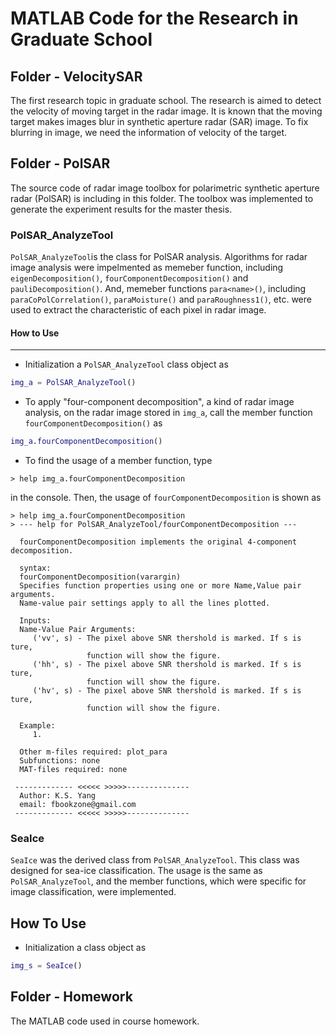 # MATLAB Code for the Research in Graduate School

## Folder - VelocitySAR

The first research topic in graduate school. The research is aimed to detect the velocity of moving target in the radar image.
It is known that the moving target makes images blur in synthetic aperture radar (SAR) image. To fix blurring in image, we need the information of velocity of the target.

## Folder - PolSAR

The source code of radar image toolbox for polarimetric synthetic aperture radar (PolSAR) is including in this folder.
The toolbox was implemented to generate the experiment results for the master thesis.

### PolSAR_AnalyzeTool

`PolSAR_AnalyzeTool`is the class for PolSAR analysis. Algorithms for radar image analysis were impelmented as memeber function, including `eigenDecomposition()`, `fourComponentDecomposition()` and `pauliDecomposition()`. 
And, memeber functions `para<name>()`, including `paraCoPolCorrelation()`, `paraMoisture()` and `paraRoughness1()`,  etc. 
were used to extract the characteristic of each pixel in radar image.

#### How to Use
---------------
* Initialization a `PolSAR_AnalyzeTool` class object as 
```Matlab
img_a = PolSAR_AnalyzeTool()
```

* To apply "four-component decomposition", a kind of radar image analysis, on the radar image stored in `img_a`, 
call the member function `fourComponentDecomposition()` as
```Matlab
img_a.fourComponentDecomposition()
```

* To find the usage of a member function, type 
```console
> help img_a.fourComponentDecomposition
```
in the console. Then, the usage of `fourComponentDecomposition` is shown as 
```console
> help img_a.fourComponentDecomposition
> --- help for PolSAR_AnalyzeTool/fourComponentDecomposition ---

  fourComponentDecomposition implements the original 4-component decomposition.
 
  syntax:
  fourComponentDecomposition(varargin)
  Specifies function properties using one or more Name,Value pair arguments. 
  Name-value pair settings apply to all the lines plotted. 
 
  Inputs:
  Name-Value Pair Arguments:
     ('vv', s) - The pixel above SNR thershold is marked. If s is ture, 
                 function will show the figure.
     ('hh', s) - The pixel above SNR thershold is marked. If s is ture, 
                 function will show the figure.
     ('hv', s) - The pixel above SNR thershold is marked. If s is ture, 
                 function will show the figure.
 
  Example: 
     1.
 
  Other m-files required: plot_para
  Subfunctions: none
  MAT-files required: none
 
 ------------- <<<<< >>>>>--------------
  Author: K.S. Yang
  email: fbookzone@gmail.com
 ------------- <<<<< >>>>>--------------
```

### SeaIce
`SeaIce` was the derived class from `PolSAR_AnalyzeTool`. This class was designed for sea-ice classification. The usage is the same as
`PolSAR_AnalyzeTool`, and the member functions, which were specific for image classification, were implemented.

How To Use
-------------
* Initialization a class object as
```Matlab
img_s = SeaIce()
```

## Folder - Homework
The MATLAB code used in course homework.
